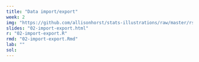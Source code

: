 ```yaml
---
title: "Data import/export"
week: 2
img: "https://github.com/allisonhorst/stats-illustrations/raw/master/rstats-artwork/tidyverse_celestial.png"
slides: "02-import-export.html"
r: "02-import-export.R"
rmd: "02-import-export.Rmd"
lab: ""
sol:
---
```

